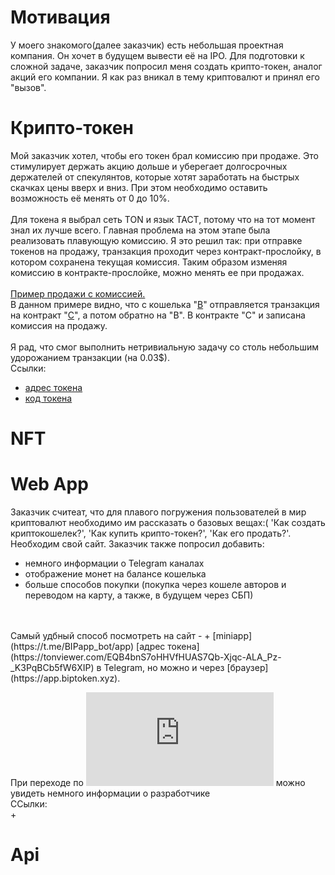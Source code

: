 
# Мотивация
У моего знакомого(далее заказчик) есть небольшая проектная компания. Он хочет в будущем вывести её на IPO. Для подготовки к сложной задаче, заказчик попросил меня создать крипто-токен, аналог акций его компании. Я как раз вникал в тему криптовалют и принял его "вызов".

# Крипто-токен
Мой заказчик хотел, чтобы его токен брал комиссию при продаже. Это стимулирует держать акцию дольше и уберегает долгосрочных держателей от спекулянтов, которые хотят заработать на быстрых скачках цены вверх и вниз. При этом необходимо оставить возможность её менять от 0 до 10%.<br><br>
Для токена я выбрал сеть TON и язык TACT, потому что на тот момент знал их лучше всего. Главная проблема на этом этапе была реализовать плавующую комиссию. Я это решил так: при отправке токенов на продажу, транзакция проходит через контракт-прослойку, в котором сохранена текущая комиссия. Таким образом изменяя комиссию в контракте-прослойке, можно менять ее при продажах.<br><br>
[Пример продажи с комиссией.](https://tonviewer.com/transaction/e605cce0988d0fde74b4a9f9f8c084d94688af93daac1c8c8e4cf9709c5382ba)<br>
В данном примере видно, что с кошелька "[B](https://tonviewer.com/EQAVJ-ULEh5jzeSkFs3gw0xXkCers2wacGau840AW_WuPfQf)" отправляется транзакция на контракт "[C](https://tonviewer.com/EQAKwGt6wEK6zvoBRVp0UDygtcCZe_nrI_VAG9ktBeqhsF3b)", а потом обратно на "B". В контракте "С" и записана комиссия на продажу.<br><br>
Я рад, что смог выполнить нетривиальную задачу со столь небольшим удорожанием транзакции (на 0.03$).<br>
Ссылки:
+ [адрес токена](https://tonviewer.com/EQB4bnS7oHHVfHUAS7Qb-Xjqc-ALA_Pz-_K3PqBCb5fW6XIP)
+ [код токена](https://tonviewer.com/EQB4bnS7oHHVfHUAS7Qb-Xjqc-ALA_Pz-_K3PqBCb5fW6XIP?section=code)
  <br>
# NFT
# Web App
Заказчик считеат, что для плавого погружения пользователей в мир криптовалют необходимо им рассказать о базовых вещах:( 'Как создать криптокошелек?', 'Как купить крипто-токен?', 'Как его продать?'.<br>
Необходим свой сайт. Заказчик также попросил добавить:<br>
+ немного информации о Telegram каналах
+ отображение монет на балансе кошелька
+ больше способов покупки (покупка через кошеле авторов и переводом на карту, а также, в будущем через СБП)
<br>
<br>
Самый удбный способ посмотреть на сайт - + [miniapp](https://t.me/BIPapp_bot/app) [адрес токена](https://tonviewer.com/EQB4bnS7oHHVfHUAS7Qb-Xjqc-ALA_Pz-_K3PqBCb5fW6XIP) в Telegram, но можно и через [браузер](https://app.biptoken.xyz).

При переходе по ![ссылке](https://biptoken.xyz/authors.json) можно увидеть немного информации о разработчике<br>
ССылки:<br>
+ 

# Api
